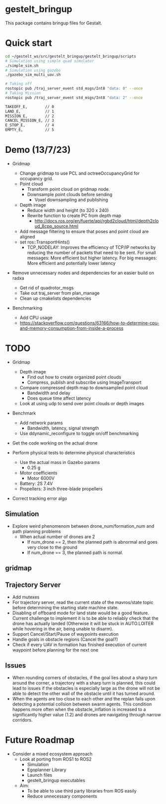 # gestelt_bringup
This package contains bringup files for Gestalt.

# Quick start
```bash
cd ~/gestelt_ws/src/gestelt_bringup/gestelt_bringup/scripts
# Simulation using simple quad simulator
./simple_sim.sh
# Simulation using gazebo
./gazebo_sim_multi_uav.sh
```

```bash
# Taking off
rostopic pub /traj_server_event std_msgs/Int8 "data: 0" --once
# Taking Mission
rostopic pub /traj_server_event std_msgs/Int8 "data: 2" --once

TAKEOFF_E,        // 0
LAND_E,           // 1
MISSION_E,        // 2
CANCEL_MISSION_E, // 3
E_STOP_E,         // 4
EMPTY_E,          // 5
```

# Demo (13/7/23)
- Gridmap
    - Change gridmap to use PCL and octreeOccupancyGrid for occupancy grid.
    - Point cloud
        - Transform point cloud on gridmap node. 
        - Downsample point clouds before sending
            - Voxel downsampling and publishing
    - Depth image
        - Reduce width and height (to 320 x 240)
        - Rewrite function to create PC from depth map
            - http://docs.ros.org/en/fuerte/api/rgbd2cloud/html/depth2cloud_8cpp_source.html
    - Add message filtering to ensure that poses and point cloud are aligned
    - set ros::TransportHints()
        - TCP_NODELAY: Improves the efficiency of TCP/IP networks by reducing the number of packets that need to be sent. For small messages: More efficient but higher latency. For big messages: More efficient and potentially lower latency
    
- Remove unnecessary nodes and dependencies for an easier build on radxa
    - Get rid of quadrotor_msgs 
    - Take out traj_server from plan_manage
    - Clean up cmakelists dependencies

- Benchmarking
    - Add CPU usage
    - https://stackoverflow.com/questions/63166/how-to-determine-cpu-and-memory-consumption-from-inside-a-process
# TODO
- Gridmap
    - Depth image
        - Find out how to create organized point clouds
        - Compress, publish and subscribe using ImageTransport
    - Compare compressed depth map to downsampled point cloud
        - Bandwidth and delay
        - Does queue time affect latency
    - Look at using udp to send over point clouds or depth images

- Benchmark
    - Add network params 
        - Bandwidth, latency, signal strength
    - Use ddynamic_reconfigure to toggle on/off benchmarking

- Get the code working on the actual drone
- Perform physical tests to determine physical characteristics
    - Use the actual mass in Gazebo params
        - 0.25 g
    - Motor coefficients
        - Motor 6000V
    - Battery: 2S 7.4V
    - Propellers: 3 inch three-blade propellers
- Correct tracking error algo

## Simulation
- Explore weird phenomenom between drone_num/formation_num and path planning problems
    - When actual number of drones are 2 
        - If num_drone == 2, then the planned path is abnormal and goes very close to the ground
        - If num_drone == 3, the planned path is normal. 

## gridmap

## Trajectory Server
- Add mutexes
- For trajectory server, read the current state of the mavros/state topic before determining the starting state machine state.
- Disabling of offboard mode for land state would be a good feature. Current challenge to implement it is to be able to reliably check that the drone has actually landed (Otherwise it will be stuck in AUTO.LOITER while hovering in the air, being unable to disarm).
- Support Cancel/Start/Pause of waypoints execution
- Handle goals in obstacle regions (Cancel the goal?)
- Check if every UAV in formation has finished execution of current waypoint before planning for the next one

## Issues
- When rounding corners of obstacles, if the goal lies about a sharp turn around the corner, a trajectory with a sharp turn is planned, this could lead to issues if the obstacles is especially large as the drone will not be able to detect the other wall of the obstacle until it has turned around. 
- When the agents are too close to each other and the replan fails upon detecting a potential collsion between swarm agents. This condition happens more often when the obstacle_inflation is increased to a significantly higher value (1.2) and drones are navigating through narrow corridors.

# Future Roadmap
- Consider a mixed ecosystem approach
    - Look at porting from ROS1 to ROS2
        - Simulation
        - Egoplanner Library
        - Launch files
        - gestelt_bringup executables
    - Aim: 
        - To be able to use third party libraries from ROS easily
        - Reduce unnecessary components
